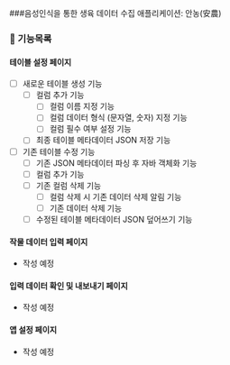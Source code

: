 ###음성인식을 통한 생육 데이터 수집 애플리케이션: 안농(安農)

### 📝 기능목록
#### 테이블 설정 페이지

- [ ] 새로운 테이블 생성 기능
  - [ ] 컬럼 추가 기능
    - [ ] 컬럼 이름 지정 기능
    - [ ] 컬럼 데이터 형식 (문자열, 숫자) 지정 기능
    - [ ] 컬럼 필수 여부 설정 기능
  - [ ] 최종 테이블 메타데이터 JSON 저장 기능
- [ ] 기존 테이블 수정 기능
  - [ ] 기존 JSON 메타데이터 파싱 후 자바 객체화 기능
  - [ ] 컬럼 추가 기능
  - [ ] 기존 컬럼 삭제 기능
    - [ ] 컬럼 삭제 시 기존 데이터 삭제 알림 기능
    - [ ] 기존 데이터 삭제 기능
  - [ ] 수정된 테이블 메타데이터 JSON 덮어쓰기 기능

#### 작물 데이터 입력 페이지
  - 작성 예정
#### 입력 데이터 확인 및 내보내기 페이지
  - 작성 예정
#### 앱 설정 페이지
  - 작성 예정